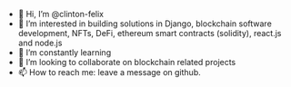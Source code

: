 - 👋 Hi, I’m @clinton-felix
- 👀 I’m interested in building solutions in Django, blockchain software development, NFTs, DeFi, ethereum smart contracts (solidity), react.js and node.js
- 🌱 I’m constantly learning
- 💞️ I’m looking to collaborate on blockchain related projects
- 📫 How to reach me: leave a message on github.

<!---
clinton-felix/clinton-felix is a ✨ special ✨ repository because its `README.md` (this file) appears on your GitHub profile.
You can click the Preview link to take a look at your changes.
--->
